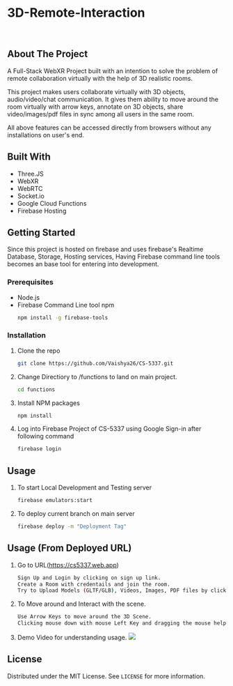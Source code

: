 # 3D-Remote-Interaction

<!-- PROJECT LOGO -->
<br />


<!-- ABOUT THE PROJECT -->
## About The Project

A Full-Stack WebXR Project built with an intention to solve the problem of remote collaboration virtually with the help of 3D realistic rooms.

This project makes users collaborate virtually with 3D objects, audio/video/chat communication.
It gives them ability to move around the room virtually with arrow keys, annotate on 3D objects,
share video/images/pdf files in sync among all users in the same room.


All above features can be accessed directly from browsers without any installations on user's end.

## Built With
   - Three.JS
   - WebXR
   - WebRTC
   - Socket.io
   - Google Cloud Functions
   - Firebase Hosting  

<!-- GETTING STARTED -->
## Getting Started

Since this project is hosted on firebase and uses firebase's Realtime Database, Storage, Hosting services,
Having Firebase command line tools becomes an base tool for entering into development.

### Prerequisites

* Node.js
* Firebase Command Line tool
npm
  ```sh
  npm install -g firebase-tools
  ```

### Installation

1. Clone the repo
   ```sh
   git clone https://github.com/Vaishya26/CS-5337.git
   ```
2. Change Directiory to /functions to land on main project.
   ```sh
   cd functions
   ```
4. Install NPM packages
   ```sh
   npm install
   ```
4. Log into Firebase Project of CS-5337 using Google Sign-in after following command
   ```sh
   firebase login
   ```

<!-- USAGE EXAMPLES -->
## Usage

1. To start Local Development and Testing server
   ```sh
   firebase emulators:start
   ```
2. To deploy current branch on main server
   ```sh
   firebase deploy -m "Deployment Tag"
   ```

## Usage (From Deployed URL)

1. Go to URL(https://cs5337.web.app)
   ```sh
   Sign Up and Login by clicking on sign up link.
   Create a Room with credentails and join the room.
   Try to Upload Models (GLTF/GLB), Videos, Images, PDF files by clicking on Upload Button.
   ```
2. To Move around and Interact with the scene.
   ```sh
   Use Arrow Keys to move around the 3D Scene.
   Clicking mouse down with mouse Left Key and dragging the mouse helps to turn around from single point.
   ```
3. Demo Video for understanding usage.
   ![](functions/public/videos/demoScene.gif)


<!-- LICENSE -->
## License

Distributed under the MIT License. See `LICENSE` for more information.


